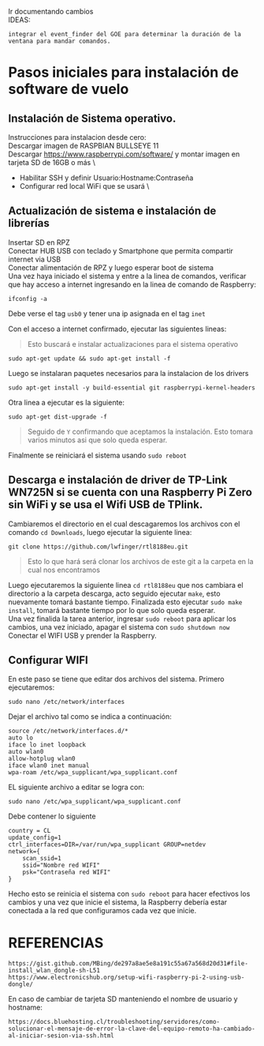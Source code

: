 Ir documentando cambios <n> \
IDEAS:
	
	integrar el event_finder del GOE para determinar la duración de la ventana para mandar comandos.
	
	
# Pasos iniciales para instalación de software de vuelo
## Instalación de Sistema operativo.

Instrucciones para instalacion desde cero: <n> \
Descargar imagen de RASPBIAN BULLSEYE 11 <n> \
Descargar https://www.raspberrypi.com/software/ y montar imagen en tarjeta SD de 16GB o más <n> \
- Habilitar SSH y definir Usuario:Hostname:Contraseña <n> 
- Configurar red local WiFi que se usará <n> \
	
## Actualización de sistema e instalación de librerías
	
Insertar SD en RPZ <n>\
Conectar HUB USB con teclado y Smartphone que permita compartir internet via USB <n>\
Conectar alimentación de RPZ y luego esperar boot de sistema <n>\
Una vez haya iniciado el sistema y entre a la linea de comandos, verificar que hay acceso a internet ingresando en la linea de comando de Raspberry:
	
	ifconfig -a

Debe verse el tag ```usb0``` y tener una ip asignada en el tag ```inet```  

Con el acceso a internet confirmado, ejecutar las siguientes lineas:
>Esto buscará e instalar actualizaciones para el sistema operativo
	
	sudo apt-get update && sudo apt-get install -f
	

Luego se instalaran paquetes necesarios para la instalacion de los drivers
	
	sudo apt-get install -y build-essential git raspberrypi-kernel-headers

Otra linea a ejecutar es la siguiente:

	sudo apt-get dist-upgrade -f
>Seguido de ```Y``` confirmando que aceptamos la instalación. Esto tomara varios minutos asi que solo queda esperar.
	

Finalmente se reiniciará el sistema usando ```sudo reboot```

	
## Descarga e instalación de driver de TP-Link WN725N si se cuenta con una Raspberry Pi Zero sin WiFi y se usa el Wifi USB de TPlink.
Cambiaremos el directorio en el cual descagaremos los archivos con el comando ```cd Downloads```, luego ejecutar la siguiente linea:
	
	git clone https://github.com/lwfinger/rtl8188eu.git
	
>Esto lo que hará será clonar los archivos de este git a la carpeta en la cual nos encontramos
	
Luego ejecutaremos la siguiente linea ```cd rtl8188eu``` que nos cambiara el directorio a la carpeta descarga, acto seguido ejecutar ```make```, esto nuevamente tomará bastante tiempo. Finalizada esto ejecutar ```sudo make install```, tomará bastante tiempo por lo que solo queda esperar.  
Una vez finalida la tarea anterior, ingresar ```sudo reboot``` para aplicar los cambios, una vez iniciado, apagar el sistema con ```sudo shutdown now```
Conectar el WIFI USB y prender la Raspberry.

## Configurar WIFI
En este paso se tiene que editar dos archivos del sistema. Primero ejecutaremos:
		
	sudo nano /etc/network/interfaces
	
Dejar el archivo tal como se indica a continuación:
	
	source /etc/network/interfaces.d/*
	auto lo
	iface lo inet loopback
	auto wlan0
	allow-hotplug wlan0
	iface wlan0 inet manual
	wpa-roam /etc/wpa_supplicant/wpa_supplicant.conf
	
EL siguiente archivo a editar se logra con:
	
	sudo nano /etc/wpa_supplicant/wpa_supplicant.conf
	
Debe contener lo siguiente
	
	country = CL
	update_config=1
	ctrl_interfaces=DIR=/var/run/wpa_supplicant GROUP=netdev
	network={
		scan_ssid=1
		ssid="Nombre red WIFI"
		psk="Contraseña red WIFI"
	}
Hecho esto se reinicia el sistema con ```sudo reboot``` para hacer efectivos los cambios y una vez que inicie el sistema, la Raspberry debería estar conectada a la red que configuramos cada vez que inicie.
	
	
# REFERENCIAS
	https://gist.github.com/MBing/de297a8ae5e8a191c55a67a568d20d31#file-install_wlan_dongle-sh-L51
	https://www.electronicshub.org/setup-wifi-raspberry-pi-2-using-usb-dongle/
	
En caso de cambiar de tarjeta SD manteniendo el nombre de usuario y hostname:
	
	https://docs.bluehosting.cl/troubleshooting/servidores/como-solucionar-el-mensaje-de-error-la-clave-del-equipo-remoto-ha-cambiado-al-iniciar-sesion-via-ssh.html
	

